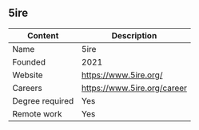 ## 5ire

| Content         | Description                             |
| --------------- | ----------------------------------------|
| Name            | 5ire     			                          |
| Founded         | 2021                                    |
| Website         | https://www.5ire.org/                   |
| Careers         | https://www.5ire.org/career             |
| Degree required | Yes                                     |
| Remote work     | Yes                                     |
